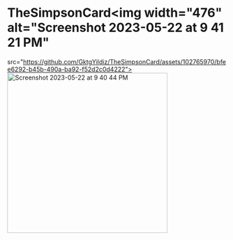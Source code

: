 # TheSimpsonCard<img width="476" alt="Screenshot 2023-05-22 at 9 41 21 PM" 
                     

                     
src="https://github.com/GktgYildiz/TheSimpsonCard/assets/102765970/bfee6292-b45b-490a-ba92-f52d2c0d4222">
<img width="367" alt="Screenshot 2023-05-22 at 9 40 44 PM" src="https://github.com/GktgYildiz/TheSimpsonCard/assets/102765970/1d16261c-b36f-4350-a5a0-19e27c27362d">
